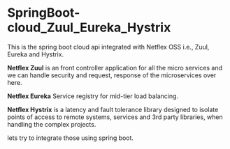 # SpringBoot-cloud_Zuul_Eureka_Hystrix
This is the spring  boot cloud api integrated with Netflex OSS i.e., Zuul, Eureka and Hystrix.<br>

<b>Netflex Zuul</b> is an front controller application for all the micro services and we can handle security and request, response of the microservices over here.<br>
  
<b>Netflex Eureka</b> Service registry for mid-tier load balancing.<br>
  
<b> Netflex Hystrix</b> is a latency and fault tolerance library designed to isolate points of access to remote systems, services and 3rd party libraries, when handling the complex projects.<br>


lets try to integrate those using spring boot.


